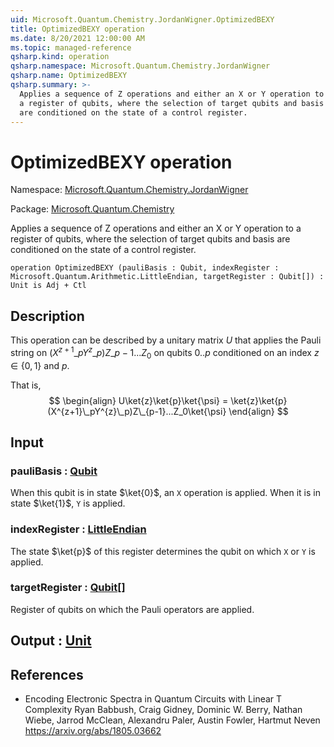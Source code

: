 ```yaml
---
uid: Microsoft.Quantum.Chemistry.JordanWigner.OptimizedBEXY
title: OptimizedBEXY operation
ms.date: 8/20/2021 12:00:00 AM
ms.topic: managed-reference
qsharp.kind: operation
qsharp.namespace: Microsoft.Quantum.Chemistry.JordanWigner
qsharp.name: OptimizedBEXY
qsharp.summary: >-
  Applies a sequence of Z operations and either an X or Y operation to
  a register of qubits, where the selection of target qubits and basis
  are conditioned on the state of a control register.
---
```


# OptimizedBEXY operation

Namespace: [Microsoft.Quantum.Chemistry.JordanWigner](xref:Microsoft.Quantum.Chemistry.JordanWigner)

Package: [Microsoft.Quantum.Chemistry](https://nuget.org/packages/Microsoft.Quantum.Chemistry)


Applies a sequence of Z operations and either an X or Y operation toa register of qubits, where the selection of target qubits and basisare conditioned on the state of a control register.

```qsharp
operation OptimizedBEXY (pauliBasis : Qubit, indexRegister : Microsoft.Quantum.Arithmetic.LittleEndian, targetRegister : Qubit[]) : Unit is Adj + Ctl
```


## Description

This operation can be described by a unitary matrix $U$ that appliesthe Pauli string on $(X^{z+1}\_pY^{z}\_p)Z\_{p-1}...Z_0$ onqubits $0..p$ conditioned on an index $z\in\{0,1\}$ and $p$.That is,$$\begin{align}U\ket{z}\ket{p}\ket{\psi} = \ket{z}\ket{p}(X^{z+1}\_pY^{z}\_p)Z\_{p-1}...Z_0\ket{\psi}\end{align}$$

## Input

### pauliBasis : [Qubit](xref:microsoft.quantum.qsharp.valueliterals#qubit-literals)

When this qubit is in state $\ket{0}$, an `X` operation is applied. When it is in state $\ket{1}$, `Y` is applied.


### indexRegister : [LittleEndian](xref:Microsoft.Quantum.Arithmetic.LittleEndian)

The state $\ket{p}$ of this register determines the qubit on which `X` or `Y` is applied.


### targetRegister : [Qubit](xref:microsoft.quantum.qsharp.valueliterals#qubit-literals)[]

Register of qubits on which the Pauli operators are applied.



## Output : [Unit](xref:microsoft.quantum.qsharp.valueliterals#unit-literal)



## References

- Encoding Electronic Spectra in Quantum Circuits with Linear T Complexity  Ryan Babbush, Craig Gidney, Dominic W. Berry, Nathan Wiebe, Jarrod McClean, Alexandru Paler, Austin Fowler, Hartmut Neven  https://arxiv.org/abs/1805.03662